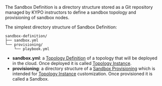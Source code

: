 The Sandbox Definition is a directory structure stored as a Git repository managed by KYPO instructors to define a sandbox topology and provisioning of sandbox nodes.

The simplest directory structure of Sandbox Definition:

```
sandbox-definition/
├── sandbox.yml
└── provisioning/
    └── playbook.yml
```

* **sandbox.yml**: a [Topology Definition](../topology-definition/) of a topology that will be deployed in the cloud. Once deployed it is called [Topology Instance](../topology-instance/).
* **provisioning**: a directory structure of a [Sandbox Provisioning](../sandbox-provisioning/) which is intended for [Topology Instance](../topology-instance/) customization. Once provisioned it is called a Sandbox.
